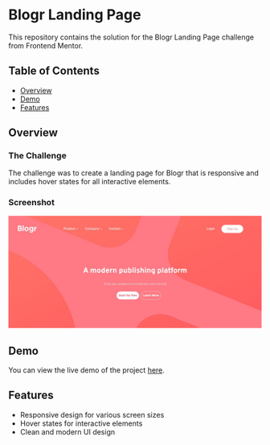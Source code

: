 # Blogr Landing Page

This repository contains the solution for the Blogr Landing Page challenge from Frontend Mentor.

## Table of Contents

- [Overview](#overview)
- [Demo](#demo)
- [Features](#features)


## Overview

### The Challenge

The challenge was to create a landing page for Blogr that is responsive and includes hover states for all interactive elements.

### Screenshot

![](images/Bloger-snip.JPG)

## Demo

You can view the live demo of the project [here](https://your-live-site-url.com).


## Features

- Responsive design for various screen sizes
- Hover states for interactive elements
- Clean and modern UI design

